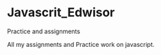 # Javascrit_Edwisor
Practice and assignments



All my assignments and Practice work on javascript.
